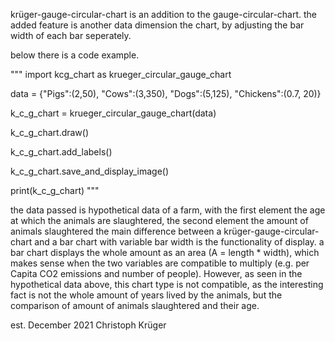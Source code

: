 krüger-gauge-circular-chart is an addition to the gauge-circular-chart. the added feature is another data dimension the chart, by adjusting the bar width of each bar seperately.

below there is a code example.

""" 
import kcg_chart as krueger_circular_gauge_chart

data = {"Pigs":(2,50), "Cows":(3,350), "Dogs":(5,125), "Chickens":(0.7, 20)}

k_c_g_chart = krueger_circular_gauge_chart(data)

k_c_g_chart.draw()

k_c_g_chart.add_labels()

k_c_g_chart.save_and_display_image()

print(k_c_g_chart) """

the data passed is hypothetical data of a farm, with the first element the age at which the animals are slaughtered, the second element the amount of animals slaughtered the main difference between a krüger-gauge-circular-chart and a bar chart with variable bar width is the functionality of display. a bar chart displays the whole amount as an area (A = length * width), which makes sense when the two variables are compatible to multiply (e.g. per Capita CO2 emissions and number of people). However, as seen in the hypothetical data above, this chart type is not compatible, as the interesting fact is not the whole amount of years lived by the animals, but the comparison of amount of animals slaughtered and their age.

est. December 2021
Christoph Krüger